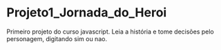 # Projeto1_Jornada_do_Heroi
Primeiro projeto do curso javascript. Leia a história e tome decisões pelo personagem, digitando sim ou nao.

